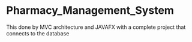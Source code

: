 # Pharmacy_Management_System

This done by MVC architecture and JAVAFX with a complete project that connects to the database
